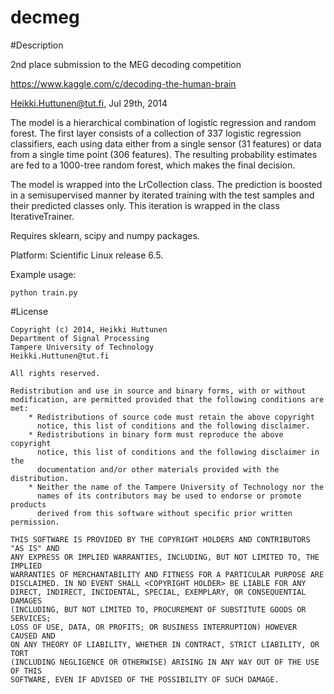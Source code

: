 decmeg
======
#Description

2nd place submission to the MEG decoding competition

   https://www.kaggle.com/c/decoding-the-human-brain

   Heikki.Huttunen@tut.fi, Jul 29th, 2014

   The model is a hierarchical combination of logistic regression and 
   random forest. The first layer consists of a collection of 337 logistic 
   regression classifiers, each using data either from a single sensor 
   (31 features) or data from a single time point (306 features). The 
   resulting probability estimates are fed to a 1000-tree random forest, 
   which makes the final decision. 
   
   The model is wrapped into the LrCollection class.
   The prediction is boosted in a semisupervised manner by
   iterated training with the test samples and their predicted classes
   only. This iteration is wrapped in the class IterativeTrainer.
   
   Requires sklearn, scipy and numpy packages.

   Platform: Scientific Linux release 6.5.

   Example usage:

```
python train.py
```
   
#License

```
Copyright (c) 2014, Heikki Huttunen 
Department of Signal Processing
Tampere University of Technology
Heikki.Huttunen@tut.fi

All rights reserved.

Redistribution and use in source and binary forms, with or without
modification, are permitted provided that the following conditions are met:
    * Redistributions of source code must retain the above copyright
      notice, this list of conditions and the following disclaimer.
    * Redistributions in binary form must reproduce the above copyright
      notice, this list of conditions and the following disclaimer in the
      documentation and/or other materials provided with the distribution.
    * Neither the name of the Tampere University of Technology nor the
      names of its contributors may be used to endorse or promote products
      derived from this software without specific prior written permission.

THIS SOFTWARE IS PROVIDED BY THE COPYRIGHT HOLDERS AND CONTRIBUTORS "AS IS" AND
ANY EXPRESS OR IMPLIED WARRANTIES, INCLUDING, BUT NOT LIMITED TO, THE IMPLIED
WARRANTIES OF MERCHANTABILITY AND FITNESS FOR A PARTICULAR PURPOSE ARE
DISCLAIMED. IN NO EVENT SHALL <COPYRIGHT HOLDER> BE LIABLE FOR ANY
DIRECT, INDIRECT, INCIDENTAL, SPECIAL, EXEMPLARY, OR CONSEQUENTIAL DAMAGES
(INCLUDING, BUT NOT LIMITED TO, PROCUREMENT OF SUBSTITUTE GOODS OR SERVICES;
LOSS OF USE, DATA, OR PROFITS; OR BUSINESS INTERRUPTION) HOWEVER CAUSED AND
ON ANY THEORY OF LIABILITY, WHETHER IN CONTRACT, STRICT LIABILITY, OR TORT
(INCLUDING NEGLIGENCE OR OTHERWISE) ARISING IN ANY WAY OUT OF THE USE OF THIS
SOFTWARE, EVEN IF ADVISED OF THE POSSIBILITY OF SUCH DAMAGE.
```
